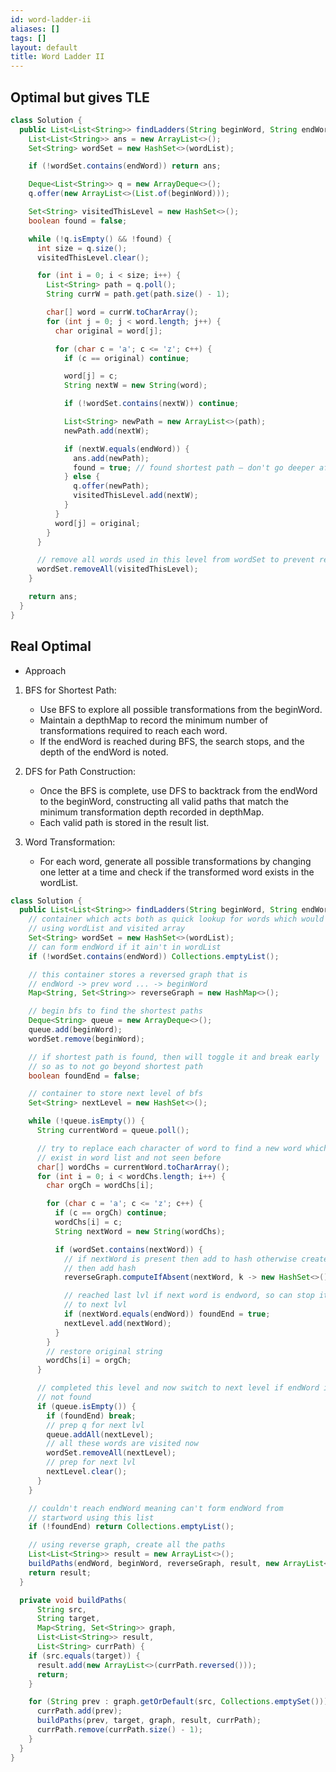 ```yaml
---
id: word-ladder-ii
aliases: []
tags: []
layout: default
title: Word Ladder II
---
```


## Optimal but gives TLE

```java
class Solution {
  public List<List<String>> findLadders(String beginWord, String endWord, List<String> wordList) {
    List<List<String>> ans = new ArrayList<>();
    Set<String> wordSet = new HashSet<>(wordList);

    if (!wordSet.contains(endWord)) return ans;

    Deque<List<String>> q = new ArrayDeque<>();
    q.offer(new ArrayList<>(List.of(beginWord)));

    Set<String> visitedThisLevel = new HashSet<>();
    boolean found = false;

    while (!q.isEmpty() && !found) {
      int size = q.size();
      visitedThisLevel.clear();

      for (int i = 0; i < size; i++) {
        List<String> path = q.poll();
        String currW = path.get(path.size() - 1);

        char[] word = currW.toCharArray();
        for (int j = 0; j < word.length; j++) {
          char original = word[j];

          for (char c = 'a'; c <= 'z'; c++) {
            if (c == original) continue;

            word[j] = c;
            String nextW = new String(word);

            if (!wordSet.contains(nextW)) continue;

            List<String> newPath = new ArrayList<>(path);
            newPath.add(nextW);

            if (nextW.equals(endWord)) {
              ans.add(newPath);
              found = true; // found shortest path — don't go deeper after this level
            } else {
              q.offer(newPath);
              visitedThisLevel.add(nextW);
            }
          }
          word[j] = original;
        }
      }

      // remove all words used in this level from wordSet to prevent revisiting
      wordSet.removeAll(visitedThisLevel);
    }

    return ans;
  }
}
```

## Real Optimal

- Approach

1. BFS for Shortest Path:

   - Use BFS to explore all possible transformations from the beginWord.
   - Maintain a depthMap to record the minimum number of transformations required
     to reach each word.
   - If the endWord is reached during BFS, the search stops, and the depth of the
     endWord is noted.

2. DFS for Path Construction:

   - Once the BFS is complete, use DFS to backtrack from the endWord to the
     beginWord, constructing all valid paths that match the minimum transformation
     depth recorded in depthMap.
   - Each valid path is stored in the result list.

3. Word Transformation:

   - For each word, generate all possible transformations by changing one letter
     at a time and check if the transformed word exists in the wordList.

```java
class Solution {
  public List<List<String>> findLadders(String beginWord, String endWord, List<String> wordList) {
    // container which acts both as quick lookup for words which would have done
    // using wordList and visited array
    Set<String> wordSet = new HashSet<>(wordList);
    // can form endWord if it ain't in wordList
    if (!wordSet.contains(endWord)) Collections.emptyList();

    // this container stores a reversed graph that is
    // endWord -> prev word ... -> beginWord
    Map<String, Set<String>> reverseGraph = new HashMap<>();

    // begin bfs to find the shortest paths
    Deque<String> queue = new ArrayDeque<>();
    queue.add(beginWord);
    wordSet.remove(beginWord);

    // if shortest path is found, then will toggle it and break early
    // so as to not go beyond shortest path
    boolean foundEnd = false;

    // container to store next level of bfs
    Set<String> nextLevel = new HashSet<>();

    while (!queue.isEmpty()) {
      String currentWord = queue.poll();

      // try to replace each character of word to find a new word which might
      // exist in word list and not seen before
      char[] wordChs = currentWord.toCharArray();
      for (int i = 0; i < wordChs.length; i++) {
        char orgCh = wordChs[i];

        for (char c = 'a'; c <= 'z'; c++) {
          if (c == orgCh) continue;
          wordChs[i] = c;
          String nextWord = new String(wordChs);

          if (wordSet.contains(nextWord)) {
            // if nextWord is present then add to hash otherwise create hashmap
            // then add hash
            reverseGraph.computeIfAbsent(nextWord, k -> new HashSet<>()).add(currentWord);

            // reached last lvl if next word is endword, so can stop iteration
            // to next lvl
            if (nextWord.equals(endWord)) foundEnd = true;
            nextLevel.add(nextWord);
          }
        }
        // restore original string
        wordChs[i] = orgCh;
      }

      // completed this level and now switch to next level if endWord is
      // not found
      if (queue.isEmpty()) {
        if (foundEnd) break;
        // prep q for next lvl
        queue.addAll(nextLevel);
        // all these words are visited now
        wordSet.removeAll(nextLevel);
        // prep for next lvl
        nextLevel.clear();
      }
    }

    // couldn't reach endWord meaning can't form endWord from
    // startword using this list
    if (!foundEnd) return Collections.emptyList();

    // using reverse graph, create all the paths
    List<List<String>> result = new ArrayList<>();
    buildPaths(endWord, beginWord, reverseGraph, result, new ArrayList<>(List.of(endWord)));
    return result;
  }

  private void buildPaths(
      String src,
      String target,
      Map<String, Set<String>> graph,
      List<List<String>> result,
      List<String> currPath) {
    if (src.equals(target)) {
      result.add(new ArrayList<>(currPath.reversed()));
      return;
    }

    for (String prev : graph.getOrDefault(src, Collections.emptySet())) {
      currPath.add(prev);
      buildPaths(prev, target, graph, result, currPath);
      currPath.remove(currPath.size() - 1);
    }
  }
}
```
